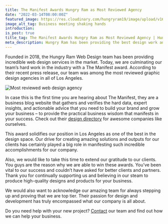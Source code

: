 ```yaml
---
title: The Manifest Awards Hungry Ram as Most Reviewed Agency
date: "2022-03-14T08:00:00Z"
featured_image: https://res.cloudinary.com/hungryram19/image/upload/v1647290773/hungryram/business-meeting.jpg
image_alt_tag: Business meeting shaking hands
introduction:
is_post: true
title_tag: The Manifest Awards Hungry Ram as Most Reviewed Agency | Hungry Ram Web Design
meta_description: Hungry Ram has been providing the best design work and The Manifest has recognized Hungry Ram as the most reviewed design agency.
---
```

Founded in 2018, the Hungry Ram Web Design team has been providing incredible web design services in the market. Today, we are culminating our team’s hard work in the industry with a The Manifest award. According to their recent press release, our team was among the most reviewed graphic design agencies in all of Los Angeles.

![Most reviewed web design agency](https://res.cloudinary.com/hungryram19/image/upload/v1647290400/hungryram/most-reviewed-agency.png "Most reviewed web design agency")

In case this is the first time you are hearing about The Manifest, they are a business blog website that gathers and verifies the hard data, expert insights, and actionable advice that you need to build your brand and grow your business – to provide the practical business wisdom that manifests in your success.  Check out their [design directory](https://themanifest.com/graphic-design/agencies/los-angeles) for awesome companies like ourselves.

This award solidifies our position in Los Angeles as one of the best in the design space. Our drive for creating amazing solutions and outputs for our clients has certainly played a big role in manifesting such incredible accomplishments for our company.

Also, we would like to take this time to extend our gratitude to our clients. You guys are the reason why we are able to win these awards. You’ve been vital to our success and couldn’t have asked for better clients and partners. Thank you for continually supporting us and believing in our steam to produce high-quality designs and products for your business.

We would also want to acknowledge our amazing team for always stepping up and proving that we are top tier. Their passion for design and development has truly encompassed what our company is all about. 

Do you need help with your new project? [Contact](/contact) our team and find out how we can help your business.
